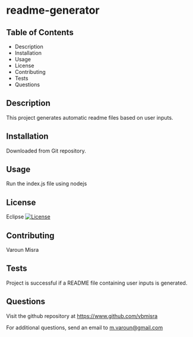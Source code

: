 # readme-generator

## Table of Contents
* Description
* Installation
* Usage
* License
* Contributing
* Tests
* Questions

## Description
This project generates automatic readme files based on user inputs.

## Installation
Downloaded from Git repository.

## Usage
Run the index.js file using nodejs

## License
Eclipse [![License](https://img.shields.io/badge/License-EPL_1.0-red.svg)](https://opensource.org/licenses/EPL-1.0)

## Contributing
Varoun Misra

## Tests
Project is successful if a README file containing user inputs is generated.

## Questions
Visit the github repository at https://www.github.com/vbmisra

For additional questions, send an email to m.varoun@gmail.com